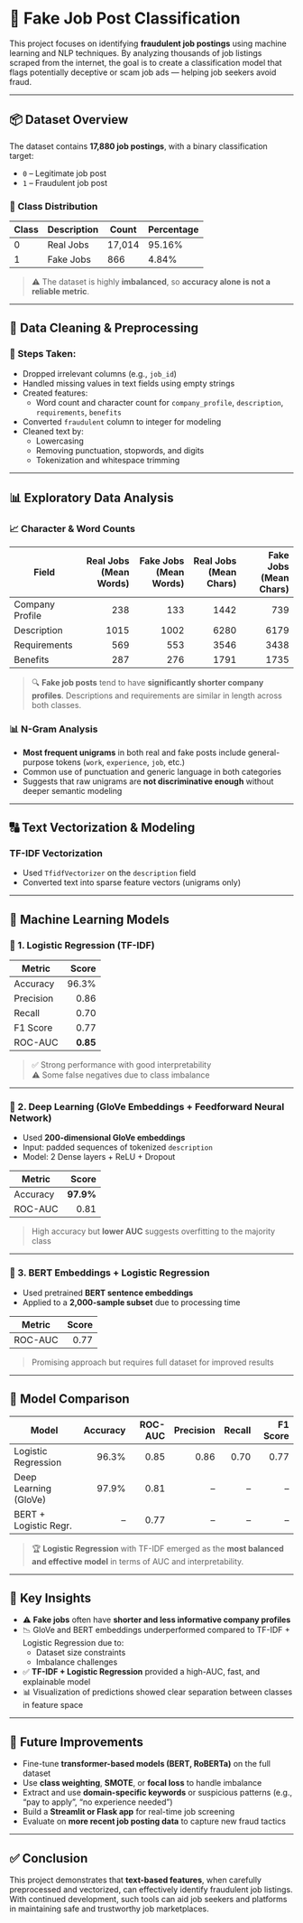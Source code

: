 # 🎯 Fake Job Post Classification

This project focuses on identifying **fraudulent job postings** using machine learning and NLP techniques. By analyzing thousands of job listings scraped from the internet, the goal is to create a classification model that flags potentially deceptive or scam job ads — helping job seekers avoid fraud.

---

## 📦 Dataset Overview

The dataset contains **17,880 job postings**, with a binary classification target:

- `0` – Legitimate job post  
- `1` – Fraudulent job post  

### 📌 Class Distribution

| Class | Description       | Count  | Percentage |
|-------|-------------------|--------|------------|
| 0     | Real Jobs         | 17,014 | 95.16%     |
| 1     | Fake Jobs         |   866  |  4.84%     |

> ⚠️ The dataset is highly **imbalanced**, so **accuracy alone is not a reliable metric**.

---

## 🔎 Data Cleaning & Preprocessing

### 🧹 Steps Taken:
- Dropped irrelevant columns (e.g., `job_id`)  
- Handled missing values in text fields using empty strings  
- Created features:
  - Word count and character count for `company_profile`, `description`, `requirements`, `benefits`  
- Converted `fraudulent` column to integer for modeling  
- Cleaned text by:
  - Lowercasing  
  - Removing punctuation, stopwords, and digits  
  - Tokenization and whitespace trimming  

---

## 📊 Exploratory Data Analysis

### 📈 Character & Word Counts

| Field            | Real Jobs (Mean Words) | Fake Jobs (Mean Words) | Real Jobs (Mean Chars) | Fake Jobs (Mean Chars) |
|------------------|------------------------:|-----------------------:|-----------------------:|-----------------------:|
| Company Profile  |                     238 |                    133 |                  1442  |                   739  |
| Description      |                    1015 |                   1002 |                  6280  |                  6179  |
| Requirements     |                     569 |                    553 |                  3546  |                  3438  |
| Benefits         |                     287 |                    276 |                  1791  |                  1735  |

> 🔍 **Fake job posts** tend to have **significantly shorter company profiles**. Descriptions and requirements are similar in length across both classes.

### 📊 N-Gram Analysis
- **Most frequent unigrams** in both real and fake posts include general-purpose tokens (`work`, `experience`, `job`, etc.)  
- Common use of punctuation and generic language in both categories  
- Suggests that raw unigrams are **not discriminative enough** without deeper semantic modeling  

---

## 🔠 Text Vectorization & Modeling

### TF-IDF Vectorization
- Used `TfidfVectorizer` on the `description` field  
- Converted text into sparse feature vectors (unigrams only)  

---

## 🤖 Machine Learning Models

### 🔹 1. Logistic Regression (TF-IDF)

| Metric     | Score    |
|------------|---------:|
| Accuracy   |   96.3%  |
| Precision  |    0.86  |
| Recall     |    0.70  |
| F1 Score   |    0.77  |
| ROC-AUC    | **0.85** |

> ✅ Strong performance with good interpretability  
> ⚠️ Some false negatives due to class imbalance  

---

### 🔹 2. Deep Learning (GloVe Embeddings + Feedforward Neural Network)

- Used **200-dimensional GloVe embeddings**  
- Input: padded sequences of tokenized `description`  
- Model: 2 Dense layers + ReLU + Dropout  

| Metric     | Score     |
|------------|----------:|
| Accuracy   | **97.9%** |
| ROC-AUC    |    0.81   |

> High accuracy but **lower AUC** suggests overfitting to the majority class  

---

### 🔹 3. BERT Embeddings + Logistic Regression

- Used pretrained **BERT sentence embeddings**  
- Applied to a **2,000-sample subset** due to processing time  

| Metric  | Score  |
|---------|-------:|
| ROC-AUC | 0.77   |

> Promising approach but requires full dataset for improved results  

---

## 🧠 Model Comparison

| Model                  | Accuracy | ROC-AUC | Precision | Recall | F1 Score |
|------------------------|---------:|--------:|----------:|-------:|---------:|
| Logistic Regression    |   96.3%  |   0.85  |     0.86  |  0.70  |    0.77  |
| Deep Learning (GloVe)  |   97.9%  |   0.81  |       –   |    –   |      –   |
| BERT + Logistic Regr.  |      –   |   0.77  |       –   |    –   |      –   |

> 🏆 **Logistic Regression** with TF-IDF emerged as the **most balanced and effective model** in terms of AUC and interpretability.

---

## 📌 Key Insights

- ⚠️ **Fake jobs** often have **shorter and less informative company profiles**  
- 📉 GloVe and BERT embeddings underperformed compared to TF-IDF + Logistic Regression due to:
  - Dataset size constraints  
  - Imbalance challenges  
- ✅ **TF-IDF + Logistic Regression** provided a high-AUC, fast, and explainable model  
- 📊 Visualization of predictions showed clear separation between classes in feature space  

---

## 🚀 Future Improvements

- Fine-tune **transformer-based models (BERT, RoBERTa)** on the full dataset  
- Use **class weighting**, **SMOTE**, or **focal loss** to handle imbalance  
- Extract and use **domain-specific keywords** or suspicious patterns (e.g., “pay to apply”, “no experience needed”)  
- Build a **Streamlit or Flask app** for real-time job screening  
- Evaluate on **more recent job posting data** to capture new fraud tactics  

---

## ✅ Conclusion

This project demonstrates that **text-based features**, when carefully preprocessed and vectorized, can effectively identify fraudulent job listings. With continued development, such tools can aid job seekers and platforms in maintaining safe and trustworthy job marketplaces.

